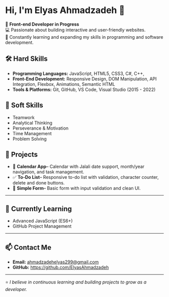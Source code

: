 
# Hi, I'm Elyas Ahmadzadeh 👋

🎯 **Front-end Developer in Progress**  
💻 Passionate about building interactive and user-friendly websites.  
🚀 Constantly learning and expanding my skills in programming and software development.



## 🛠 Hard Skills
- **Programming Languages:** JavaScript, HTML5, CSS3, C#, C++,  
- **Front-End Development:** Responsive Design, DOM Manipulation, API Integration, Flexbox, Animations, Semantic HTML
- **Tools & Platforms:** Git, GitHub, VS Code, Visual Studio (2015 - 2022) 



## 🤝 Soft Skills
- Teamwork
- Analytical Thinking  
- Perseverance & Motivation
- Time Management
- Problem Solving



## 📂 Projects
- 📅 **Calendar App**– Calendar with Jalali date support, month/year navigation, and task management.  
- ✅ **To-Do List**– Responsive to-do list with validation, character counter, delete and done buttons.  
- 📝 **Simple Form**– Basic form with input validation and clean UI.

---

## 🌱 Currently Learning
- Advanced JavaScript (ES6+)
- GitHub Project Management

---

## 📫 Contact Me
- **Email:** ahmadzadehelyas299@gmail.com  
- **GitHub:**  https://github.com/ElyasAhmadzadeh

---

⭐ *I believe in continuous learning and building projects to grow as a developer.*

